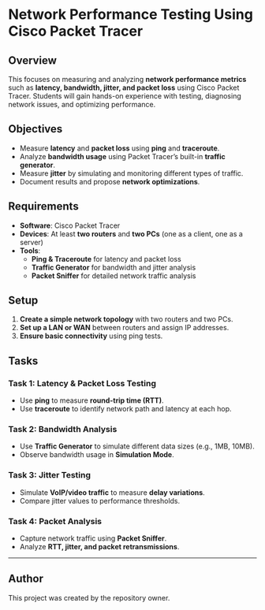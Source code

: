 # Network Performance Testing Using Cisco Packet Tracer

## Overview
This focuses on measuring and analyzing **network performance metrics** such as **latency, bandwidth, jitter, and packet loss** using Cisco Packet Tracer. Students will gain hands-on experience with testing, diagnosing network issues, and optimizing performance.

## Objectives
- Measure **latency** and **packet loss** using **ping** and **traceroute**.
- Analyze **bandwidth usage** using Packet Tracer’s built-in **traffic generator**.
- Measure **jitter** by simulating and monitoring different types of traffic.
- Document results and propose **network optimizations**.

## Requirements
- **Software**: Cisco Packet Tracer
- **Devices**: At least **two routers** and **two PCs** (one as a client, one as a server)
- **Tools**:
  - **Ping & Traceroute** for latency and packet loss
  - **Traffic Generator** for bandwidth and jitter analysis
  - **Packet Sniffer** for detailed network traffic analysis

## Setup
1. **Create a simple network topology** with two routers and two PCs.
2. **Set up a LAN or WAN** between routers and assign IP addresses.
3. **Ensure basic connectivity** using ping tests.

## Tasks
### Task 1: Latency & Packet Loss Testing
- Use **ping** to measure **round-trip time (RTT)**.
- Use **traceroute** to identify network path and latency at each hop.

### Task 2: Bandwidth Analysis
- Use **Traffic Generator** to simulate different data sizes (e.g., 1MB, 10MB).
- Observe bandwidth usage in **Simulation Mode**.

### Task 3: Jitter Testing
- Simulate **VoIP/video traffic** to measure **delay variations**.
- Compare jitter values to performance thresholds.

### Task 4: Packet Analysis
- Capture network traffic using **Packet Sniffer**.
- Analyze **RTT, jitter, and packet retransmissions**.

---

## Author
This project was created by the repository owner.
